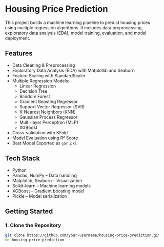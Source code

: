 # Housing Price Prediction

This project builds a machine learning pipeline to predict housing prices using multiple regression algorithms. It includes data preprocessing, exploratory data analysis (EDA), model training, evaluation, and model deployment.

## Features
- Data Cleaning & Preprocessing  
- Exploratory Data Analysis (EDA) with Matplotlib and Seaborn  
- Feature Scaling with StandardScaler  
- Multiple Regression Models:
  - Linear Regression  
  - Decision Tree  
  - Random Forest  
  - Gradient Boosting Regressor  
  - Support Vector Regressor (SVR)  
  - K-Nearest Neighbors (KNN)  
  - Gaussian Process Regressor  
  - Multi-layer Perceptron (MLP)  
  - XGBoost  
- Cross-validation with KFold  
- Model Evaluation using R² Score  
- Best Model Exported as `gbr.pkl`

## Tech Stack
- Python  
- Pandas, NumPy – Data handling  
- Matplotlib, Seaborn – Visualization  
- Scikit-learn – Machine learning models  
- XGBoost – Gradient boosting model  
- Pickle – Model serialization  

## Getting Started

### 1. Clone the Repository
```bash
git clone https://github.com/your-username/housing-price-prediction.git
cd housing-price-prediction
